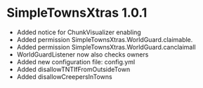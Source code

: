 # SimpleTownsXtras 1.0.1

* Added notice for ChunkVisualizer enabling
* Added permission SimpleTownsXtras.WorldGuard.claimable.<id>
* Added permission SimpleTownsXtras.WorldGuard.canclaimall
* WorldGuardListener now also checks owners
* Added new configuration file: config.yml
* Added disallowTNTIfFromOutsideTown
* Added disallowCreepersInTowns